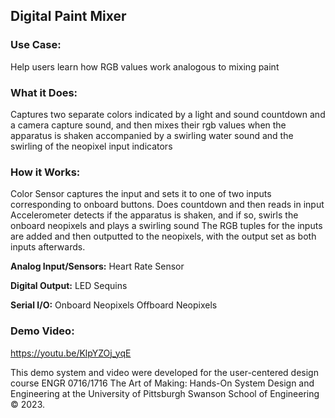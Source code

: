 ## Digital Paint Mixer

### Use Case: 
Help users learn how RGB values work analogous to mixing paint

### What it Does: 

Captures two separate colors indicated by a light and sound countdown and a camera capture sound, and then mixes their rgb values when the apparatus is shaken accompanied by a swirling water sound and the swirling of the neopixel input indicators

### How it Works: 
Color Sensor captures the input and sets it to one of two inputs corresponding to onboard buttons. Does countdown and then reads in input Accelerometer detects if the apparatus is shaken, and if so, swirls the onboard neopixels and plays a swirling sound The RGB tuples for the inputs are added and then outputted to the neopixels, with the output set as both inputs afterwards.

**Analog Input/Sensors:**
Heart Rate Sensor

**Digital Output:**
LED Sequins

**Serial I/O:**
Onboard Neopixels
Offboard Neopixels

### Demo Video: 
https://youtu.be/KlpYZOj_yqE

This demo system and video were developed for the user-centered design course ENGR 0716/1716 The Art of Making: Hands-On System Design and Engineering at the University of Pittsburgh Swanson School of Engineering © 2023.

